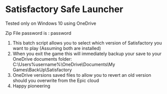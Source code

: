 # Satisfactory Safe Launcher

Tested only on Windows 10 using OneDrive

Zip File password is : password

1. This batch script allows you to select which version of Satisfactory you want to play (Assuming both are installed)
2. When you exit the game this will immediately backup your save to your OneDrive documents folder:
    C:\Users\%username%\OneDrive\Documents\My Games\BackUp\Satisfactory
3. OneDrive versions saved files to allow you to revert an old version should you overwrite from the Epic cloud
4. Happy pioneering
